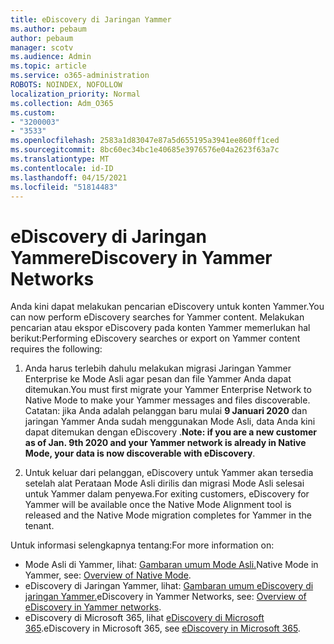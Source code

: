 ```yaml
---
title: eDiscovery di Jaringan Yammer
ms.author: pebaum
author: pebaum
manager: scotv
ms.audience: Admin
ms.topic: article
ms.service: o365-administration
ROBOTS: NOINDEX, NOFOLLOW
localization_priority: Normal
ms.collection: Adm_O365
ms.custom:
- "3200003"
- "3533"
ms.openlocfilehash: 2583a1d83047e87a5d655195a3941ee860ff1ced
ms.sourcegitcommit: 8bc60ec34bc1e40685e3976576e04a2623f63a7c
ms.translationtype: MT
ms.contentlocale: id-ID
ms.lasthandoff: 04/15/2021
ms.locfileid: "51814483"
---
```

# <a name="ediscovery-in-yammer-networks"></a><span data-ttu-id="a2cfd-102">eDiscovery di Jaringan Yammer</span><span class="sxs-lookup"><span data-stu-id="a2cfd-102">eDiscovery in Yammer Networks</span></span>

<span data-ttu-id="a2cfd-103">Anda kini dapat melakukan pencarian eDiscovery untuk konten Yammer.</span><span class="sxs-lookup"><span data-stu-id="a2cfd-103">You can now perform eDiscovery searches for Yammer content.</span></span>  <span data-ttu-id="a2cfd-104">Melakukan pencarian atau ekspor eDiscovery pada konten Yammer memerlukan hal berikut:</span><span class="sxs-lookup"><span data-stu-id="a2cfd-104">Performing eDiscovery searches or export on Yammer content requires the following:</span></span>

1. <span data-ttu-id="a2cfd-105">Anda harus terlebih dahulu melakukan migrasi Jaringan Yammer Enterprise ke Mode Asli agar pesan dan file Yammer Anda dapat ditemukan.</span><span class="sxs-lookup"><span data-stu-id="a2cfd-105">You must first migrate your Yammer Enterprise Network to Native Mode to make your Yammer messages and files discoverable.</span></span> <span data-ttu-id="a2cfd-106">Catatan: jika Anda adalah pelanggan baru mulai **9 Januari 2020** dan jaringan Yammer Anda sudah menggunakan Mode Asli, data Anda kini dapat ditemukan dengan eDiscovery .</span><span class="sxs-lookup"><span data-stu-id="a2cfd-106">**Note: if you are a new customer as of Jan. 9th 2020 and your Yammer network is already in Native Mode, your data is now discoverable with eDiscovery**.</span></span>

2. <span data-ttu-id="a2cfd-107">Untuk keluar dari pelanggan, eDiscovery untuk Yammer akan tersedia setelah alat Perataan Mode Asli dirilis dan migrasi Mode Asli selesai untuk Yammer dalam penyewa.</span><span class="sxs-lookup"><span data-stu-id="a2cfd-107">For exiting customers, eDiscovery for Yammer will be available once the Native Mode Alignment tool is released and the Native Mode migration completes for Yammer in the tenant.</span></span>

<span data-ttu-id="a2cfd-108">Untuk informasi selengkapnya tentang:</span><span class="sxs-lookup"><span data-stu-id="a2cfd-108">For more information on:</span></span>

- <span data-ttu-id="a2cfd-109">Mode Asli di Yammer, lihat: [Gambaran umum Mode Asli.](https://docs.microsoft.com/yammer/configure-your-yammer-network/overview-native-mode)</span><span class="sxs-lookup"><span data-stu-id="a2cfd-109">Native Mode in Yammer, see: [Overview of Native Mode](https://docs.microsoft.com/yammer/configure-your-yammer-network/overview-native-mode).</span></span>
- <span data-ttu-id="a2cfd-110">eDiscovery di Jaringan Yammer, lihat: [Gambaran umum eDiscovery di jaringan Yammer.](https://docs.microsoft.com/yammer/manage-security-and-compliance/overview-of-ediscovery)</span><span class="sxs-lookup"><span data-stu-id="a2cfd-110">eDiscovery in Yammer Networks, see: [Overview of eDiscovery in Yammer networks](https://docs.microsoft.com/yammer/manage-security-and-compliance/overview-of-ediscovery).</span></span>
- <span data-ttu-id="a2cfd-111">eDiscovery di Microsoft 365, lihat [eDiscovery di Microsoft 365](https://docs.microsoft.com/microsoft-365/compliance/ediscovery).</span><span class="sxs-lookup"><span data-stu-id="a2cfd-111">eDiscovery in Microsoft  365, see [eDiscovery in Microsoft 365](https://docs.microsoft.com/microsoft-365/compliance/ediscovery).</span></span>
